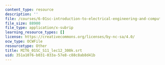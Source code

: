 ```yaml
---
content_type: resource
description: ''
file: /courses/6-01sc-introduction-to-electrical-engineering-and-computer-science-i-spring-2011/351a1076b031033a57e8c88c8ab8d41b_MIT6_01SC_S11_lec12_300k.srt
file_size: 88900
file_type: application/x-subrip
learning_resource_types: []
license: https://creativecommons.org/licenses/by-nc-sa/4.0/
ocw_type: OCWFile
resourcetype: Other
title: MIT6_01SC_S11_lec12_300k.srt
uid: 351a1076-b031-033a-57e8-c88c8ab8d41b
---
```

